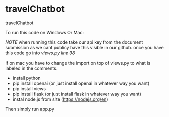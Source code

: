 # travelChatbot
travelChatbot

To run this code on Windows Or Mac:

*NOTE*
when running this code take our api key from the document submission as we cant publicy have this visible in our github. 
once you have this code go into *views.py line 98*

If on mac you have to change the import on top of views.py to what is labeled in the comments

- install python
- pip install openai (or just install openai in whatever way you want)
- pip install views
- pip install flask (or just install flask in whatever way you want)
- instal node.js from site (https://nodejs.org/en)

Then simply run app.py

